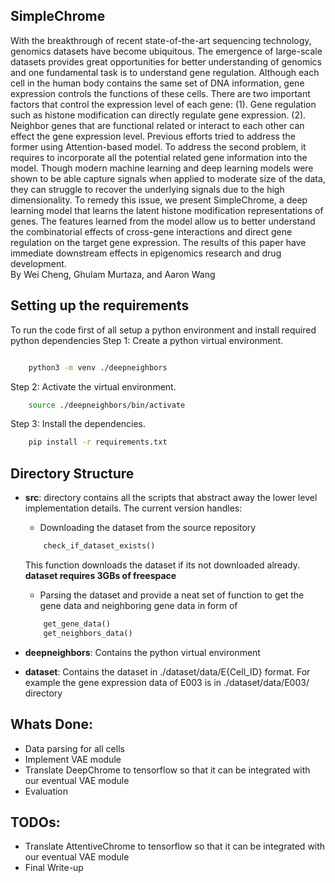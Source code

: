 ## SimpleChrome
With the breakthrough of recent state-of-the-art sequencing technology, genomics datasets have become ubiquitous. The emergence of large-scale datasets provides great opportunities for better understanding of genomics and one fundamental task is to understand gene regulation. Although each cell in the human body contains the same set of DNA information, gene expression controls the functions of these cells. There are two important factors that control the expression level of each gene: (1). Gene regulation such as histone modification can directly regulate gene expression. (2). Neighbor genes that are functional related or interact to each other can effect the gene expression level. Previous efforts tried to address the former using Attention-based model. To address the second problem, it requires to incorporate all the potential related gene information into the model. Though modern machine learning and deep learning models were shown to be able capture signals when applied to moderate size of the data, they can struggle to recover the underlying signals due to the high dimensionality. To remedy this issue, we present SimpleChrome, a deep learning model that learns the latent histone modification representations of genes. The features learned from the model allow us to better understand the combinatorial effects of cross-gene interactions and direct gene regulation on the target gene expression. The results of this paper have immediate downstream effects in epigenomics research and drug development. <br/>
By Wei Cheng, Ghulam Murtaza, and Aaron Wang

## Setting up the requirements
To run the code first of all setup a python environment and install required python dependencies
Step 1: Create a python virtual environment.
```bash

    python3 -m venv ./deepneighbors
```

Step 2: Activate the virtual environment.
```bash
    source ./deepneighbors/bin/activate
```
Step 3: Install the dependencies. 
```bash
    pip install -r requirements.txt
```
## Directory Structure
- **src**: directory contains all the scripts that abstract away the lower level implementation details. The current version handles: 
    - Downloading the dataset from the source repository
    ```python
        check_if_dataset_exists()
    ```
    This function downloads the dataset if its not downloaded already. **dataset requires 3GBs of freespace** 

    - Parsing the dataset and provide a neat set of function to get the gene data and neighboring gene data in form of 
    ```python
        get_gene_data()
        get_neighbors_data()
    ```

- **deepneighbors**: Contains the python virtual environment
- **dataset**: Contains the dataset in ./dataset/data/E{Cell_ID} format. For example the gene expression data of E003 is in ./dataset/data/E003/ directory

## Whats Done:
- Data parsing for all cells 
- Implement VAE module
- Translate DeepChrome to tensorflow so that it can be integrated with our eventual VAE module
- Evaluation

## TODOs:
- Translate AttentiveChrome to tensorflow so that it can be integrated with our eventual VAE module
- Final Write-up

